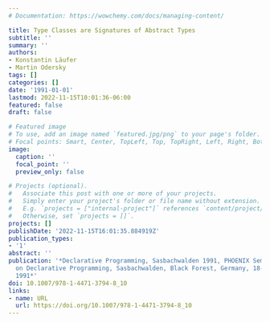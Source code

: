 ```yaml
---
# Documentation: https://wowchemy.com/docs/managing-content/

title: Type Classes are Signatures of Abstract Types
subtitle: ''
summary: ''
authors:
- Konstantin Läufer
- Martin Odersky
tags: []
categories: []
date: '1991-01-01'
lastmod: 2022-11-15T10:01:36-06:00
featured: false
draft: false

# Featured image
# To use, add an image named `featured.jpg/png` to your page's folder.
# Focal points: Smart, Center, TopLeft, Top, TopRight, Left, Right, BottomLeft, Bottom, BottomRight.
image:
  caption: ''
  focal_point: ''
  preview_only: false

# Projects (optional).
#   Associate this post with one or more of your projects.
#   Simply enter your project's folder or file name without extension.
#   E.g. `projects = ["internal-project"]` references `content/project/deep-learning/index.md`.
#   Otherwise, set `projects = []`.
projects: []
publishDate: '2022-11-15T16:01:35.884919Z'
publication_types:
- '1'
abstract: ''
publication: '*Declarative Programming, Sasbachwalden 1991, PHOENIX Seminar and Workshop
  on Declarative Programming, Sasbachwalden, Black Forest, Germany, 18-22 November
  1991*'
doi: 10.1007/978-1-4471-3794-8_10
links:
- name: URL
  url: https://doi.org/10.1007/978-1-4471-3794-8_10
---
```

